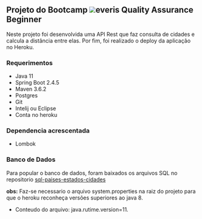 ## Projeto do Bootcamp ![](https://hermes.digitalinnovation.one/tracks/2f67230c-bf9a-4d14-9403-74350ab332a9.png)everis Quality Assurance Beginner

  Neste projeto foi desenvolvida uma API Rest que faz consulta de cidades e calcula a distância entre elas. Por fim, foi realizado o deploy da aplicação no Heroku.

### Requerimentos

 * Java 11
 * Spring Boot 2.4.5
 * Maven 3.6.2
 * Postgres
 * Git
 * Intelij ou Eclipse
 * Conta no heroku

### Dependencia acrescentada

 * Lombok

### Banco de Dados

 Para popular o banco de dados, foram baixados os arquivos SQL no repositorio [sql-paises-estados-cidades](https://github.com/chinnonsantos/sql-paises-estados-cidades)
 
 **obs:** Faz-se necessario o arquivo system.properties na raiz do projeto para que o heroku reconheça versões superiores ao java 8.

 * Conteudo do arquivo: java.rutime.version=11.
